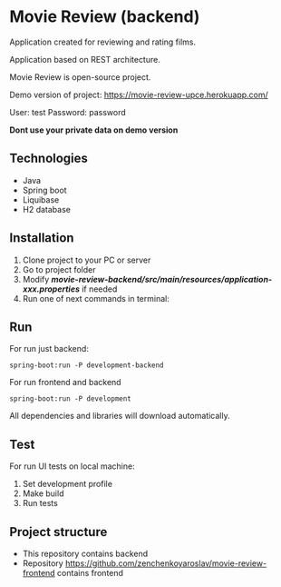 # Movie Review (backend)
Application created for reviewing and rating films. 

Application based on REST architecture.

Movie Review is open-source project.

Demo version of project: https://movie-review-upce.herokuapp.com/

User: test 
Password: password

**Dont use your private data on demo version**

## Technologies
* Java
* Spring boot
* Liquibase
* H2 database

## Installation

1. Clone project to your PC or server
2. Go to project folder
3. Modify ***movie-review-backend/src/main/resources/application-xxx.properties*** if needed
4. Run one of next commands in terminal:

## Run

For run just backend:
 ```
spring-boot:run -P development-backend 
```
For run frontend and backend
```
spring-boot:run -P development 
```

All dependencies and libraries will download automatically.

## Test

For run UI tests on local machine:
1. Set development profile
2. Make build
3. Run tests

## Project structure
* This repository contains backend
* Repository https://github.com/zenchenkoyaroslav/movie-review-frontend contains frontend
